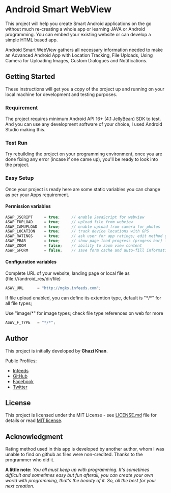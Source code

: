 # Android Smart WebView
This project will help you create Smart Android applications on the go without much re-creating a whole app or learning JAVA or Android programming. You can embed your existing website or can develop a simple HTML based app.

Android Smart WebView gathers all necessary information needed to make an Advanced Android App with Location Tracking, File Uploads, Using Camera for Uploading Images, Custom Dialogues and Notifications.

## Getting Started
These instructions will get you a copy of the project up and running on your local machine for development and testing purposes.

### Requirement
The project requires minimum Android API 16+ (4.1 JellyBean) SDK to test. And you can use any development software of your choice, I used Android Studio making this.

### Test Run
Try rebuilding the project on your programming environment, once you are done fixing any error (incase if one came up), you'll be ready to look into the project.

### Easy Setup
Once your project is ready here are some static variables you can change as per your Apps requirement.

#### Permission variables

```java
ASWP_JSCRIPT     = true;     // enable JavaScript for webview
ASWP_FUPLOAD     = true;     // upload file from webview
ASWP_CAMUPLOAD   = true;     // enable upload from camera for photos
ASWP_LOCATION    = true;     // track device locations with GPS
ASWP_RATINGS     = true;     // ask user for app ratings; edit method get_rating() for dialogue customizations
ASWP_PBAR        = true;     // show page load progress (progess bar) in app
ASWP_ZOOM        = false;    // ability to zoom view content
ASWP_SFORM       = false;    // save form cache and auto-fill information
```

#### Configuration variables
Complete URL of your website, landing page or local file as (file:///android_res/dir/file)
```java
ASWV_URL      = "http://mgks.infeeds.com";
```
If file upload enabled, you can define its extention type, default is "\*/\*" for all file types;

Use "image/*" for image types; check file type references on web for more
```java
ASWV_F_TYPE   = "*/*";
```

## Author
This project is initially developed by **Ghazi Khan**.

Public Profiles:
* [Infeeds](https://infeeds.com/@mgks)
* [GitHub](https://github.com/mgks)
* [Facebook](https://www.facebook.com/imgks)
* [Twitter](https://twitter.com/getmgks)

## License
This project is licensed under the MIT License - see [LICENSE.md](LICENSE.md) file for details or read [MIT license](https://opensource.org/licenses/MIT).

## Acknowledgment
Rating method used in this app is developed by another author, whom I was unable to find on github as files were non-credited. Thanks to the programmer who did it.

**A little note:** *You all must keep up with programming. It's sometimes difficult and sometimes easy but fun afterall, you can create your own world with programming, that's the beauty of it. So, all the best for your next creation.*